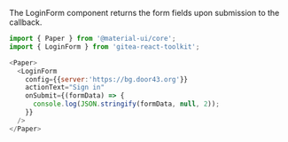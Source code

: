 The LoginForm component returns the form fields upon submission to the callback.

```js
import { Paper } from '@material-ui/core';
import { LoginForm } from 'gitea-react-toolkit';

<Paper>
  <LoginForm
    config={{server:'https://bg.door43.org'}}
    actionText="Sign in"
    onSubmit={(formData) => {
      console.log(JSON.stringify(formData, null, 2));
    }}
  />
</Paper>
```